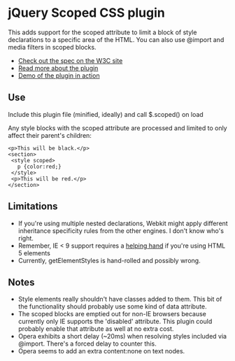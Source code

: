 jQuery Scoped CSS plugin
========================
This adds support for the scoped attribute to limit a block of style declarations to a specific area of the HTML. You can also use @import and media filters in scoped blocks.

 * [Check out the spec on the W3C site](http://www.w3.org/TR/html5/semantics.html#the-style-element)
 * [Read more about the plugin](http://thingsinjars.com/post/359/css-scoped/)
 * [Demo of the plugin in action](http://thelab.thingsinjars.com/scoped/index.html)

Use
---
Include this plugin file (minified, ideally) and call $.scoped() on load

Any style blocks with the scoped attribute are processed and limited to only affect their parent's children:

    <p>This will be black.</p>
    <section>
     <style scoped>
       p {color:red;}
     </style> 
     <p>This will be red.</p>
    </section>


Limitations
-----------
 * If you're using multiple nested declarations, Webkit might apply different inheritance specificity rules from the other engines. I don't know who's right.
 * Remember, IE < 9 support requires a [helping hand](http://code.google.com/p/html5shim) if you're using HTML 5 elements
 * Currently, getElementStyles is hand-rolled and possibly wrong.

Notes
-----
 * Style elements really shouldn't have classes added to them. This bit of the functionality should probably use some kind of data attribute.
 * The scoped blocks are emptied out for non-IE browsers because currently only IE supports the 'disabled' attribute. This plugin could probably enable that attribute as well at no extra cost.
 * Opera exhibits a short delay (~20ms) when resolving styles included via @import. There's a forced delay to counter this.
 * Opera seems to add an extra content:none on text nodes.